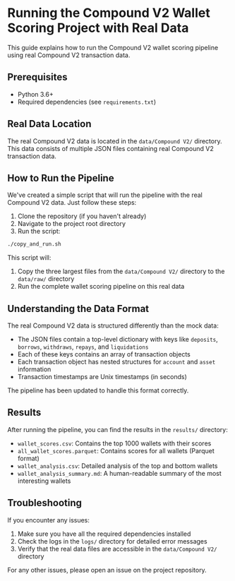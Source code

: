 # Running the Compound V2 Wallet Scoring Project with Real Data

This guide explains how to run the Compound V2 wallet scoring pipeline using real Compound V2 transaction data.

## Prerequisites

- Python 3.6+
- Required dependencies (see `requirements.txt`)

## Real Data Location

The real Compound V2 data is located in the `data/Compound V2/` directory. This data consists of multiple JSON files containing real Compound V2 transaction data.

## How to Run the Pipeline

We've created a simple script that will run the pipeline with the real Compound V2 data. Just follow these steps:

1. Clone the repository (if you haven't already)
2. Navigate to the project root directory
3. Run the script:

```bash
./copy_and_run.sh
```

This script will:
1. Copy the three largest files from the `data/Compound V2/` directory to the `data/raw/` directory
2. Run the complete wallet scoring pipeline on this real data

## Understanding the Data Format

The real Compound V2 data is structured differently than the mock data:

- The JSON files contain a top-level dictionary with keys like `deposits`, `borrows`, `withdraws`, `repays`, and `liquidations`
- Each of these keys contains an array of transaction objects
- Each transaction object has nested structures for `account` and `asset` information
- Transaction timestamps are Unix timestamps (in seconds)

The pipeline has been updated to handle this format correctly.

## Results

After running the pipeline, you can find the results in the `results/` directory:

- `wallet_scores.csv`: Contains the top 1000 wallets with their scores
- `all_wallet_scores.parquet`: Contains scores for all wallets (Parquet format)
- `wallet_analysis.csv`: Detailed analysis of the top and bottom wallets
- `wallet_analysis_summary.md`: A human-readable summary of the most interesting wallets

## Troubleshooting

If you encounter any issues:

1. Make sure you have all the required dependencies installed
2. Check the logs in the `logs/` directory for detailed error messages
3. Verify that the real data files are accessible in the `data/Compound V2/` directory

For any other issues, please open an issue on the project repository. 